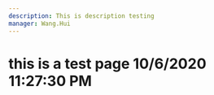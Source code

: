 ```yaml
---
description: This is description testing
manager: Wang.Hui
---
```

# this is a test page 10/6/2020 11:27:30 PM
